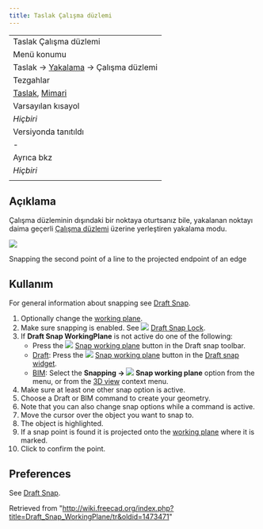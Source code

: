 ```yaml
---
title: Taslak Çalışma düzlemi
---
```

|  |
| --- |
| Taslak Çalışma düzlemi |
| Menü konumu |
| Taslak → [Yakalama](/Draft_Snap/tr "Draft Snap/tr") → Çalışma düzlemi |
| Tezgahlar |
| [Taslak](/Draft_Workbench/tr "Draft Workbench/tr"), [Mimari](/Arch_Workbench/tr "Arch Workbench/tr") |
| Varsayılan kısayol |
| *Hiçbiri* |
| Versiyonda tanıtıldı |
| - |
| Ayrıca bkz |
| *Hiçbiri* |
|  |

## Açıklama

Çalışma düzleminin dışındaki bir noktaya oturtsanız bile, yakalanan noktayı daima geçerli [Çalışma düzlemi](/Draft_SelectPlane/tr "Draft SelectPlane/tr") üzerine yerleştiren yakalama modu.

![](/images/Draft_Snap_WorkingPlane_example.png)

Snapping the second point of a line to the projected endpoint of an edge

## Kullanım

For general information about snapping see [Draft Snap](/Draft_Snap "Draft Snap").

1. Optionally change the [working plane](/Draft_SelectPlane "Draft SelectPlane").
2. Make sure snapping is enabled. See ![](/images/Draft_Snap_Lock.svg) [Draft Snap Lock](/Draft_Snap_Lock "Draft Snap Lock").
3. If **Draft Snap WorkingPlane** is not active do one of the following:
   * Press the ![](/images/Draft_Snap_WorkingPlane.svg) [Snap working plane](/Draft_Snap_WorkingPlane "Draft Snap WorkingPlane") button in the Draft snap toolbar.
   * [Draft](/Draft_Workbench "Draft Workbench"): Press the ![](/images/Draft_Snap_WorkingPlane.svg) [Snap working plane](/Draft_Snap_WorkingPlane "Draft Snap WorkingPlane") button in the [Draft snap widget](/Draft_snap_widget "Draft snap widget").
   * [BIM](/BIM_Workbench "BIM Workbench"): Select the **Snapping → ![](/images/Draft_Snap_WorkingPlane.svg) Snap working plane** option from the menu, or from the [3D view](/3D_view "3D view") context menu.
4. Make sure at least one other snap option is active.
5. Choose a Draft or BIM command to create your geometry.
6. Note that you can also change snap options while a command is active.
7. Move the cursor over the object you want to snap to.
8. The object is highlighted.
9. If a snap point is found it is projected onto the [working plane](/Draft_SelectPlane "Draft SelectPlane") where it is marked.
10. Click to confirm the point.

## Preferences

See [Draft Snap](/Draft_Snap#Preferences "Draft Snap").

Retrieved from "<http://wiki.freecad.org/index.php?title=Draft_Snap_WorkingPlane/tr&oldid=1473471>"